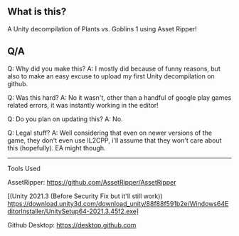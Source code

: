 What is this?
---------------
A Unity decompilation of Plants vs. Goblins 1 using Asset Ripper!

Q/A
-----
Q: Why did you make this?
A: I mostly did because of funny reasons, but also to make an easy excuse to upload my first  Unity decompilation on github.

Q: Was this hard?
A: No it wasn't, other than a handful of google play games related errors, it was instantly working in the editor!

Q: Do you plan on updating this?
A: No.

Q: Legal stuff?
A: Well considering that even on newer versions of the game, they don't even use IL2CPP, i'll assume that they won't care about this (hopefully). EA might though.

--------
Tools Used

AssetRipper: https://github.com/AssetRipper/AssetRipper

[(Unity 2021.3 (Before Security Fix but it'll still work)) https://download.unity3d.com/download_unity/88f88f591b2e/Windows64EditorInstaller/UnitySetup64-2021.3.45f2.exe]

Github Desktop: https://desktop.github.com
